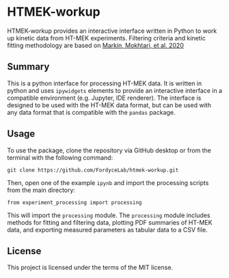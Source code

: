 # HTMEK-workup
HTMEK-workup provides an interactive interface written in Python to work up kinetic data from HT-MEK experiments. Filtering criteria and kinetic fitting methodology are based on [Markin, Mokhtari, et al. 2020](https://www.science.org/doi/10.1126/science.abf8761)

Summary
-------
This is a python interface for processing HT-MEK data. It is written in python and uses `ipywidgets` elements to provide an interactive interface in a compatible environment (e.g. Jupyter, IDE renderer). The interface is designed to be used with the HT-MEK data format, but can be used with any data format that is compatible with the `pandas` package.

Usage
-----
To use the package, clone the repository via GitHub desktop or from the terminal with the following command:

    git clone https://github.com/FordyceLab/htmek-workup.git

Then, open one of the example `ipynb` and import the processing scripts from the main directory:

    from experiment_processing import processing

This will import the `processing` module. The `processing` module includes methods for fitting and filtering data, plotting PDF summaries of HT-MEK data, and exporting measured parameters as tabular data to a CSV file.


License
-----
This project is licensed under the terms of the MIT license.
